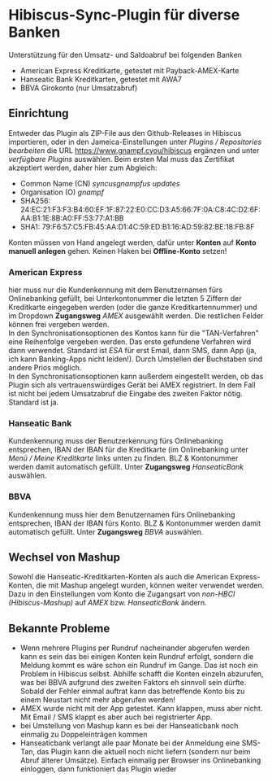 # Hibiscus-Sync-Plugin für diverse Banken
Unterstützung für den Umsatz- und Saldoabruf bei folgenden Banken

 - American Express Kreditkarte, getestet mit Payback-AMEX-Karte
 - Hanseatic Bank Kreditkarten, getestet mit AWA7
 - BBVA Girokonto (nur Umsatzabruf)

## Einrichtung
Entweder das Plugin als ZIP-File aus den Github-Releases in Hibiscus importieren, oder in den Jameica-Einstellungen unter *Plugins / Repositories bearbeiten* die URL https://www.gnampf.cyou/hibiscus ergänzen und unter *verfügbare Plugins* auswählen. Beim ersten Mal muss das Zertifikat akzeptiert werden, daher hier zum Abgleich:
- Common Name (CN) *syncusgnampfus updates*
- Organisation (O) *gnampf*
- SHA256: 24:EC:21:F3:F3:B4:60:EF:1F:87:22:E0:CC:D3:A5:66:7F:0A:C8:4C:D2:6F:AA:B1:1E:8B:A0:FF:53:77:A1:BB
- SHA1: 79:F6:57:C5:FB:45:AA:D1:4C:59:ED:B1:16:AD:59:82:BE:18:FB:8F
  
Konten müssen von Hand angelegt werden, dafür unter **Konten** auf **Konto manuell anlegen** gehen. Keinen Haken bei **Offline-Konto** setzen!

### American Express
hier muss nur die Kundenkennung mit dem Benutzernamen fürs Onlinebanking gefüllt, bei Unterkontonummer die letzten 5 Ziffern der Kreditkarte eingegeben werden (oder die ganze Kreditkartennummer) und im Dropdown **Zugangsweg** *AMEX* ausgewählt werden. Die restlichen Felder können frei vergeben werden.<BR>
In den Synchronisationsoptionen des Kontos kann für die "TAN-Verfahren" eine Reihenfolge vergeben werden. Das erste gefundene Verfahren wird dann verwendet. Standard ist *ESA* für erst Email, dann SMS, dann App (ja, ich kann Banking-Apps nicht leiden!). Durch Umstellen der Buchstaben sind andere Prios möglich.<BR>
In den Synchronisationsoptionen kann außerdem eingestellt werden, ob das Plugin sich als vertrauenswürdiges Gerät bei AMEX registriert. In dem Fall ist nicht bei jedem Umsatzabruf die Eingabe des zweiten Faktor nötig. Standard ist ja.

### Hanseatic Bank
Kundenkennung muss der Benutzerkennung fürs Onlinebanking entsprechen, IBAN der IBAN für die Kreditkarte (im Onlinebanking unter *Menü / Meine Kreditkarte* links unten zu finden. BLZ & Kontonummer werden damit automatisch gefüllt. Unter **Zugangsweg** *HanseaticBank* auswählen.

### BBVA
Kundenkennung muss hier dem Benutzernamen fürs Onlinebanking entsprechen, IBAN der IBAN fürs Konto. BLZ & Kontonummer werden damit automatisch gefüllt. Unter **Zugangsweg** *BBVA* auswählen.

## Wechsel von Mashup
Sowohl die Hanseatic-Kreditkarten-Konten als auch die American Express-Konten, die mit Mashup angelegt wurden, können weiter verwendet werden. Dazu in den Einstellungen vom Konto die Zugangsart von *non-HBCI (Hibiscus-Mashup)* auf *AMEX* bzw. *HanseaticBank* ändern.

## Bekannte Probleme
- Wenn mehrere Plugins per Rundruf nacheinander abgerufen werden kann es sein das bei einigen Konten kein Rundruf erfolgt, sondern die Meldung kommt es wäre schon ein Rundruf im Gange. Das ist noch ein Problem in Hibiscus selbst. Abhilfe schafft die Konten einzeln abzurufen, was bei BBVA aufgrund des zweiten Faktors eh sinnvoll sein dürfte. Sobald der Fehler einmal auftrat kann das betreffende Konto bis zu einem Neustart nicht mehr abgerufen werden!
- AMEX wurde nicht mit der App getestet. Kann klappen, muss aber nicht. Mit Email / SMS klappt es aber auch bei registrierter App. 
- bei Umstellung von Mashup kann es bei der Hanseaticbank noch einmalig zu Doppeleinträgen kommen
- Hanseaticbank verlangt alle paar Monate bei der Anmeldung eine SMS-Tan, das Plugin kann die aktuell noch nicht liefern (sondern nur beim Abruf älterer Umsätze). Einfach einmalig per Browser ins Onlinebanking einloggen, dann funktioniert das Plugin wieder

